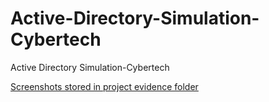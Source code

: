 # Active-Directory-Simulation-Cybertech
Active Directory Simulation-Cybertech









[Screenshots stored in project evidence folder](https://github.com/Bili1salau/Active-Directory-Simulation-Cybertech/upload/main/Screenshots)
